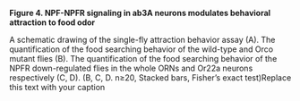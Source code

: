 **Figure 4. NPF-NPFR signaling in ab3A neurons modulates behavioral attraction to food odor**

A schematic drawing of the single-fly attraction behavior assay (A). The quantification of the food searching behavior of the wild-type and Orco mutant flies (B). The quantification of the food searching behavior of the NPFR down-regulated flies in the whole ORNs and Or22a neurons respectively (C, D). (B, C, D. n≥20, Stacked bars, Fisher’s exact test)Replace this text with your caption